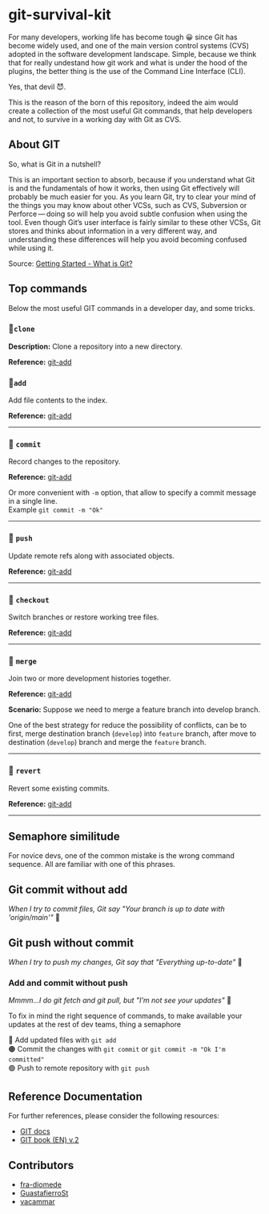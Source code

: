 # git-survival-kit

For many developers, working life has become tough 😀 since Git has become widely used, and one of the main version 
control systems (CVS) adopted in the software development landscape.
Simple, because we think that for really undestand how git work and what is under the hood of the plugins, the better 
thing is the use of the Command Line Interface (CLI). 

Yes, that devil 😈.

This is the reason of the born of this repository, indeed the aim would create a collection of the most useful Git commands, 
that help developers and not, to survive in a working day with Git as CVS.

## About GIT

So, what is Git in a nutshell?

This is an important section to absorb, because if you understand what Git is and the fundamentals of how it works, then using Git effectively will probably be much easier for you. As you learn Git, try to clear your mind of the things you may know about other VCSs, such as CVS, Subversion or Perforce — doing so will help you avoid subtle confusion when using the tool. Even though Git’s user interface is fairly similar to these other VCSs, Git stores and thinks about information in a very different way, and understanding these differences will help you avoid becoming confused while using it.

Source: [Getting Started - What is Git?](https://git-scm.com/book/en/v2/Getting-Started-What-is-Git%3F)

## Top commands

Below the most useful GIT commands in a developer day, and some tricks.

### 📌`clone`

**Description:** Clone a repository into a new directory.

**Reference:** [git-add](https://git-scm.com/docs/git-clone)

### 📌`add`

Add file contents to the index.

**Reference:** [git-add](https://git-scm.com/docs/git-add)

---

### 📌 `commit`

Record changes to the repository.

**Reference:** [git-add](https://git-scm.com/docs/git-commit)

Or more convenient with `-m` option, that allow to specify a commit message in a single line. </br>
Example `git commit -m "Ok"`

---

### 📌 `push`

Update remote refs along with associated objects.

**Reference:** [git-add](https://git-scm.com/docs/git-push)

---

### 📌 `checkout`

Switch branches or restore working tree files.

**Reference:** [git-add](https://git-scm.com/docs/git-checkout)

---

### 📌 `merge`

Join two or more development histories together.

**Reference:** [git-add](https://git-scm.com/docs/git-merge)

**Scenario:** Suppose we need to merge a feature branch into develop branch.

One of the best strategy for reduce the possibility of conflicts, can be to first, merge destination branch (`develop`)
into `feature` branch, after move to destination (`develop`) branch and merge the `feature` branch. 

---

### 📌 `revert`

Revert some existing commits.

**Reference:** [git-add](https://git-scm.com/docs/git-revert)

---


## Semaphore similitude

For novice devs, one of the common mistake is the wrong command sequence. All are familiar with one of this phrases.

## Git commit without add

_When I try to commit files, Git say "Your branch is up to date with 'origin/main'"_ 🤔

## Git push without commit

_When I try to push my changes, Git say that "Everything up-to-date"_ 🤔

### Add and commit without push
_Mmmm...I do git fetch and git pull, but "I'm not see your updates"_ 🤔


To fix in mind the right sequence of commands, to make available your updates at the rest of dev teams, thing a semaphore

🔴 Add updated files with `git add`</br>
🟠 Commit the changes with `git commit` or `git commit -m "Ok I'm committed"`</br>
🟢 Push to remote repository with `git push`</br>



## Reference Documentation
For further references, please consider the following resources:

- [GIT docs](https://git-scm.com/docs)
- [GIT book (EN) v.2 ](https://git-scm.com/book/en/v2)

## Contributors

- [fra-diomede](https://github.com/fra-diomede)
- [GuastafierroSt](https://github.com/GuastafierroSt)
- [vacammar](https://github.com/vacammar)
